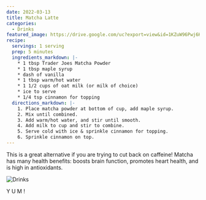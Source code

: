```yaml
---
date: 2022-03-13
title: Matcha Latte
categories:
  - Drinks
featured_image: https://drive.google.com/uc?export=view&id=1KZuW96Pwj6KnKfqhUXI0_aZybWKqap3w
recipe:
  servings: 1 serving
  prep: 5 minutes
  ingredients_markdown: |-
    * 1 tbsp Trader Joes Matcha Powder
    * 1 tbsp maple syrup
    * dash of vanilla
    * 1 tbsp warm/hot water
    * 1 1/2 cups of oat milk (or milk of choice)
    * ice to serve
    * 1/4 tsp cinnamon for topping
  directions_markdown: |-
    1. Place matcha powder at bottom of cup, add maple syrup.
    2. Mix until combined.
    3. Add warm/hot water, and stir until smooth.
    4. Add milk to cup and stir to combine.
    5. Serve cold with ice & sprinkle cinnamon for topping.
    6. Sprinkle cinnamon on top.
---
```


This is a great alternative if you are trying to cut back on caffeine! Matcha has many health benefits: boosts brain function, promotes heart health, and is high in antioxidants.

![Drinks](https://drive.google.com/uc?export=view&id=1PFtnqZYth5Cm3svSrLrdz9019fP89p5W)

Y U M !



